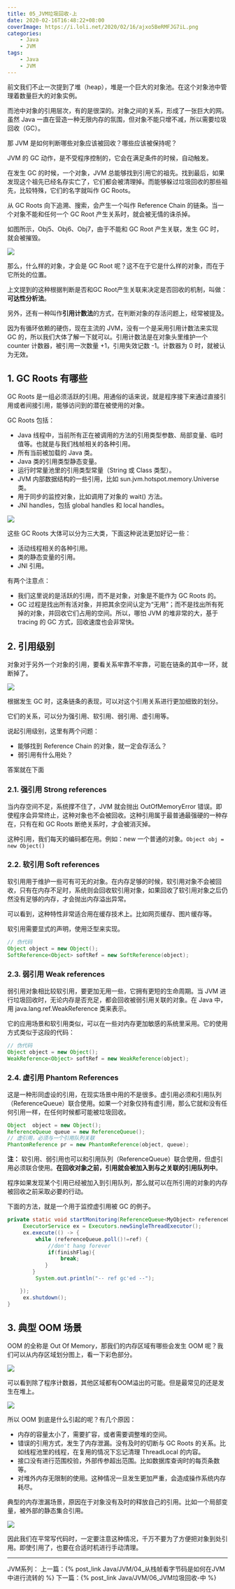 ```yaml
---
title: 05_JVM垃圾回收-上
date: 2020-02-16T16:48:22+08:00
coverImage: https://i.loli.net/2020/02/16/ajxo5BeRMFJG7iL.png
categories: 
    - Java
    - JVM
tags: 
    - Java
    - JVM
---
```

<!-- toc -->
前文我们不止一次提到了堆（heap），堆是一个巨大的对象池。在这个对象池中管理着数量巨大的对象实例。

而池中对象的引用层次，有的是很深的。对象之间的关系，形成了一张巨大的网。虽然 Java 一直在营造一种无限内存的氛围，但对象不能只增不减，所以需要垃圾回收（GC）。

那 JVM 是如何判断哪些对象应该被回收？哪些应该被保持呢？

<!-- more -->

JVM 的 GC 动作，是不受程序控制的，它会在满足条件的时候，自动触发。

在发生 GC 的时候，一个对象，JVM 总能够找到引用它的祖先。找到最后，如果发现这个祖先已经名存实亡了，它们都会被清理掉。而能够躲过垃圾回收的那些祖先，比较特殊，它们的名字就叫作 GC Roots。

从 GC Roots 向下追溯、搜索，会产生一个叫作 Reference Chain 的链条。当一个对象不能和任何一个 GC Root 产生关系时，就会被无情的诛杀掉。

如图所示，Obj5、Obj6、Obj7，由于不能和 GC Root 产生关联，发生 GC 时，就会被摧毁。

![](/img/Java/JVM/05_JVM%E5%9E%83%E5%9C%BE%E5%9B%9E%E6%94%B6-%E4%B8%8A/GC%20root%E5%BC%95%E7%94%A8%E9%93%BE.png)

那么，什么样的对象，才会是 GC Root 呢？这不在于它是什么样的对象，而在于它所处的位置。

上文提到的这种根据判断是否和GC Root产生关联来决定是否回收的机制，叫做：**可达性分析法**。

另外，还有一种叫作**引用计数法**的方式，在判断对象的存活问题上，经常被提及。

因为有循环依赖的硬伤，现在主流的 JVM，没有一个是采用引用计数法来实现 GC 的，所以我们大体了解一下就可以。引用计数法是在对象头里维护一个 counter 计数器，被引用一次数量 +1，引用失效记数 -1。计数器为 0 时，就被认为无效。

## 1. GC Roots 有哪些

GC Roots 是一组必须活跃的引用。用通俗的话来说，就是程序接下来通过直接引用或者间接引用，能够访问到的潜在被使用的对象。

GC Roots 包括：
- Java 线程中，当前所有正在被调用的方法的引用类型参数、局部变量、临时值等。也就是与我们栈帧相关的各种引用。
- 所有当前被加载的 Java 类。
- Java 类的引用类型静态变量。
- 运行时常量池里的引用类型常量（String 或 Class 类型）。
- JVM 内部数据结构的一些引用，比如 sun.jvm.hotspot.memory.Universe 类。
- 用于同步的监控对象，比如调用了对象的 wait() 方法。
- JNI handles，包括 global handles 和 local handles。

![](/img/Java/JVM/05_JVM%E5%9E%83%E5%9C%BE%E5%9B%9E%E6%94%B6-%E4%B8%8A/GC%20root%E7%A7%8D%E7%B1%BB.png)

这些 GC Roots 大体可以分为三大类，下面这种说法更加好记一些：
- 活动线程相关的各种引用。
- 类的静态变量的引用。
- JNI 引用。

有两个注意点：
- 我们这里说的是活跃的引用，而不是对象，对象是不能作为 GC Roots 的。
- GC 过程是找出所有活对象，并把其余空间认定为“无用”；而不是找出所有死掉的对象，并回收它们占用的空间。所以，哪怕 JVM 的堆非常的大，基于 tracing 的 GC 方式，回收速度也会非常快。

## 2. 引用级别

对象对于另外一个对象的引用，要看关系牢靠不牢靠，可能在链条的其中一环，就断掉了。

![](/img/Java/JVM/05_JVM%E5%9E%83%E5%9C%BE%E5%9B%9E%E6%94%B6-%E4%B8%8A/GC%20%E5%BC%95%E7%94%A8%E9%93%BE.png)

根据发生 GC 时，这条链条的表现，可以对这个引用关系进行更加细致的划分。

它们的关系，可以分为强引用、软引用、弱引用、虚引用等。

说起引用级别，这里有两个问题：
- 能够找到 Reference Chain 的对象，就一定会存活么？
- 弱引用有什么用处？

答案就在下面

### 2.1. 强引用 Strong references

当内存空间不足，系统撑不住了，JVM 就会抛出 OutOfMemoryError 错误。即使程序会异常终止，这种对象也不会被回收。这种引用属于最普通最强硬的一种存在，只有在和 GC Roots 断绝关系时，才会被消灭掉。

这种引用，我们每天的编码都在用。例如：new 一个普通的对象。`Object obj = new Object()`

### 2.2. 软引用 Soft references

软引用用于维护一些可有可无的对象。在内存足够的时候，软引用对象不会被回收，只有在内存不足时，系统则会回收软引用对象，如果回收了软引用对象之后仍然没有足够的内存，才会抛出内存溢出异常。

可以看到，这种特性非常适合用在缓存技术上。比如网页缓存、图片缓存等。

软引用需要显式的声明，使用泛型来实现。

``` Java
// 伪代码
Object object = new Object();
SoftReference<Object> softRef = new SoftReference(object);
```

### 2.3. 弱引用 Weak references

弱引用对象相比较软引用，要更加无用一些，它拥有更短的生命周期。当 JVM 进行垃圾回收时，无论内存是否充足，都会回收被弱引用关联的对象。在 Java 中，用 java.lang.ref.WeakReference 类来表示。

它的应用场景和软引用类似，可以在一些对内存更加敏感的系统里采用。它的使用方式类似于这段的代码：

``` Java
// 伪代码
Object object = new Object();
WeakReference<Object> softRef = new WeakReference(object);
```

### 2.4. 虚引用 Phantom References

这是一种形同虚设的引用，在现实场景中用的不是很多。虚引用必须和引用队列（ReferenceQueue）联合使用。如果一个对象仅持有虚引用，那么它就和没有任何引用一样，在任何时候都可能被垃圾回收。

``` Java
Object  object = new Object();
ReferenceQueue queue = new ReferenceQueue();
// 虚引用，必须与一个引用队列关联
PhantomReference pr = new PhantomReference(object, queue);
```

**注：** 软引用、弱引用也可以和引用队列（ReferenceQueue）联合使用，但虚引用必须联合使用。**在回收对象之前，引用就会被加入到与之关联的引用队列中**。

程序如果发现某个引用已经被加入到引用队列，那么就可以在所引用的对象的内存被回收之前采取必要的行动。

下面的方法，就是一个用于监控虚引用被 GC 的例子。

``` Java
private static void startMonitoring(ReferenceQueue<MyObject> referenceQueue, Reference<MyObject> ref) {
     ExecutorService ex = Executors.newSingleThreadExecutor();
     ex.execute(() -> {
         while (referenceQueue.poll()!=ref) {
             //don't hang forever
             if(finishFlag){
                 break;
            }
        }
         System.out.println("-- ref gc'ed --");

    });
     ex.shutdown();
}
```

## 3. 典型 OOM 场景

OOM 的全称是 Out Of Memory，那我们的内存区域有哪些会发生 OOM 呢？我们可以从内存区域划分图上，看一下彩色部分。

![](/img/Java/JVM/05_JVM%E5%9E%83%E5%9C%BE%E5%9B%9E%E6%94%B6-%E4%B8%8A/OOM%E5%9C%BA%E6%99%AF.png)

可以看到除了程序计数器，其他区域都有OOM溢出的可能。但是最常见的还是发生在堆上。

![](/img/Java/JVM/05_JVM%E5%9E%83%E5%9C%BE%E5%9B%9E%E6%94%B6-%E4%B8%8A/OOM%E5%9C%BA%E6%99%AF%E5%92%8C%E7%BA%BF%E7%A8%8B%E6%98%AF%E5%90%A6%E7%A7%81%E6%9C%89.png)

所以 OOM 到底是什么引起的呢？有几个原因：
- 内存的容量太小了，需要扩容，或者需要调整堆的空间。
- 错误的引用方式，发生了内存泄漏。没有及时的切断与 GC Roots 的关系。比如线程池里的线程，在复用的情况下忘记清理 ThreadLocal 的内容。
- 接口没有进行范围校验，外部传参超出范围。比如数据库查询时的每页条数等。
- 对堆外内存无限制的使用。这种情况一旦发生更加严重，会造成操作系统内存耗尽。

典型的内存泄漏场景，原因在于对象没有及时的释放自己的引用。比如一个局部变量，被外部的静态集合引用。

![](/img/Java/JVM/05_JVM%E5%9E%83%E5%9C%BE%E5%9B%9E%E6%94%B6-%E4%B8%8A/%E9%9B%86%E5%90%88%E5%BC%95%E7%94%A8.png)

因此我们在平常写代码时，一定要注意这种情况，千万不要为了方便把对象到处引用。即使引用了，也要在合适时机进行手动清理。


---

JVM系列：
上一篇：{% post_link Java/JVM/04_从栈帧看字节码是如何在JVM中进行流转的 %}
下一篇：{% post_link Java/JVM/06_JVM垃圾回收-中 %}